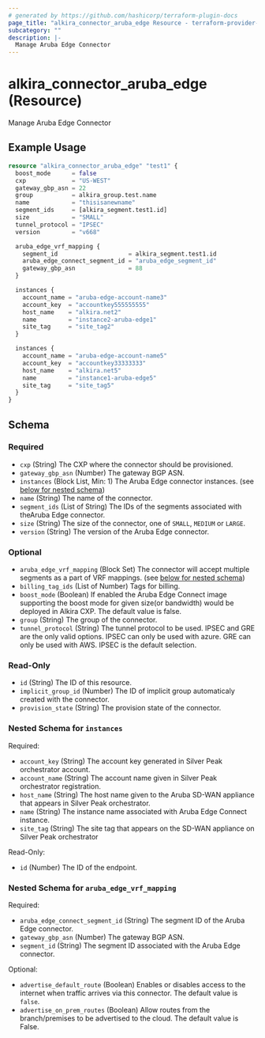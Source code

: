```yaml
---
# generated by https://github.com/hashicorp/terraform-plugin-docs
page_title: "alkira_connector_aruba_edge Resource - terraform-provider-alkira"
subcategory: ""
description: |-
  Manage Aruba Edge Connector
---
```


# alkira_connector_aruba_edge (Resource)

Manage Aruba Edge Connector

## Example Usage

```terraform
resource "alkira_connector_aruba_edge" "test1" {
  boost_mode      = false
  cxp             = "US-WEST"
  gateway_gbp_asn = 22
  group           = alkira_group.test.name
  name            = "thisisanewname"
  segment_ids     = [alkira_segment.test1.id]
  size            = "SMALL"
  tunnel_protocol = "IPSEC"
  version         = "v668"

  aruba_edge_vrf_mapping {
    segment_id                    = alkira_segment.test1.id
    aruba_edge_connect_segment_id = "aruba_edge_segment_id"
    gateway_gbp_asn               = 88
  }

  instances {
    account_name = "aruba-edge-account-name3"
    account_key  = "accountkey555555555"
    host_name    = "alkira.net2"
    name         = "instance2-aruba-edge1"
    site_tag     = "site_tag2"
  }

  instances {
    account_name = "aruba-edge-account-name5"
    account_key  = "accountkey33333333"
    host_name    = "alkira.net5"
    name         = "instance1-aruba-edge5"
    site_tag     = "site_tag5"
  }
}
```

<!-- schema generated by tfplugindocs -->
## Schema

### Required

- `cxp` (String) The CXP where the connector should be provisioned.
- `gateway_gbp_asn` (Number) The gateway BGP ASN.
- `instances` (Block List, Min: 1) The Aruba Edge connector instances. (see [below for nested schema](#nestedblock--instances))
- `name` (String) The name of the connector.
- `segment_ids` (List of String) The IDs of the segments associated with theAruba Edge connector.
- `size` (String) The size of the connector, one of `SMALL`, `MEDIUM` or `LARGE`.
- `version` (String) The version of the Aruba Edge connector.

### Optional

- `aruba_edge_vrf_mapping` (Block Set) The connector will accept multiple segments as a part of VRF mappings. (see [below for nested schema](#nestedblock--aruba_edge_vrf_mapping))
- `billing_tag_ids` (List of Number) Tags for billing.
- `boost_mode` (Boolean) If enabled the Aruba Edge Connect image supporting the boost mode for given size(or bandwidth) would be deployed in Alkira CXP. The default value is false.
- `group` (String) The group of the connector.
- `tunnel_protocol` (String) The tunnel protocol to be used. IPSEC and GRE are the only valid options. IPSEC can only be used with azure. GRE can only be used with AWS. IPSEC is the default selection.

### Read-Only

- `id` (String) The ID of this resource.
- `implicit_group_id` (Number) The ID of implicit group automaticaly created with the connector.
- `provision_state` (String) The provision state of the connector.

<a id="nestedblock--instances"></a>
### Nested Schema for `instances`

Required:

- `account_key` (String) The account key generated in Silver Peak orchestrator account.
- `account_name` (String) The account name given in Silver Peak orchestrator registration.
- `host_name` (String) The host name given to the Aruba SD-WAN appliance that appears in Silver Peak orchestrator.
- `name` (String) The instance name associated with Aruba Edge Connect instance.
- `site_tag` (String) The site tag that appears on the SD-WAN appliance on Silver Peak orchestrator

Read-Only:

- `id` (Number) The ID of the endpoint.


<a id="nestedblock--aruba_edge_vrf_mapping"></a>
### Nested Schema for `aruba_edge_vrf_mapping`

Required:

- `aruba_edge_connect_segment_id` (String) The segment ID of the Aruba Edge connector.
- `gateway_gbp_asn` (Number) The gateway BGP ASN.
- `segment_id` (String) The segment ID associated with the Aruba Edge connector.

Optional:

- `advertise_default_route` (Boolean) Enables or disables access to the internet when traffic arrives via this connector. The default value is `false`.
- `advertise_on_prem_routes` (Boolean) Allow routes from the branch/premises to be advertised to the cloud. The default value is False.


